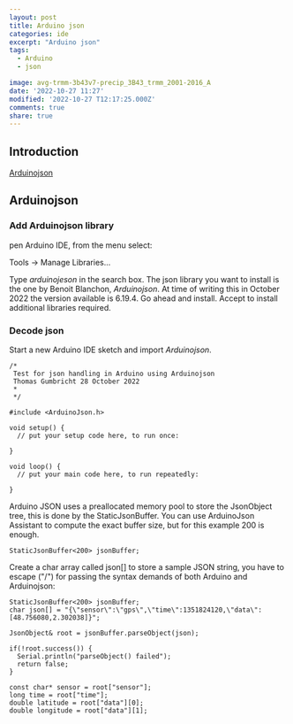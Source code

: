 ```yaml
---
layout: post
title: Arduino json
categories: ide
excerpt: "Arduino json"
tags:
  - Arduino
  - json

image: avg-trmm-3b43v7-precip_3B43_trmm_2001-2016_A
date: '2022-10-27 11:27'
modified: '2022-10-27 T12:17:25.000Z'
comments: true
share: true
---
```


## Introduction

[Arduinojson]()


## Arduinojson

### Add Arduinojson library

pen Arduino IDE, from the menu select:

<span class='menu'>Tools -> Manage Libraries...</span>

Type _arduinojeson_ in the <span class='searchbox'>search box</span>. The json library you want to install is the one by Benoit Blanchon, _Arduinojson_. At time of writing this in October 2022 the version available is 6.19.4. Go ahead and <span class='button'>install</span>. Accept to install additional libraries required.

### Decode json

Start a new Arduino IDE sketch and import _Arduinojson_.

```
/*
 Test for json handling in Arduino using Arduinojson
 Thomas Gumbricht 28 October 2022
 *
 */

#include <ArduinoJson.h>

void setup() {
  // put your setup code here, to run once:

}

void loop() {
  // put your main code here, to run repeatedly:

}
```

Arduino JSON uses a preallocated memory pool to store the JsonObject tree, this is done by the StaticJsonBuffer. You can use ArduinoJson Assistant to compute the exact buffer size, but for this example 200 is enough.

```
StaticJsonBuffer<200> jsonBuffer;
```

Create a char array called json[] to store a sample JSON string, you have to escape ("/") for passing the syntax demands of both Arduino and Arduinojson:

```
StaticJsonBuffer<200> jsonBuffer;
char json[] = "{\"sensor\":\"gps\",\"time\":1351824120,\"data\":[48.756080,2.302038]}";

JsonObject& root = jsonBuffer.parseObject(json);

if(!root.success()) {
  Serial.println("parseObject() failed");
  return false;
}

const char* sensor = root["sensor"];
long time = root["time"];
double latitude = root["data"][0];
double longitude = root["data"][1];
```
